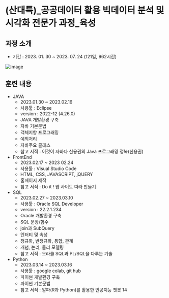 # (산대특)_공공데이터 활용 빅데이터 분석 및 시각화 전문가 과정_육성
## 과정 소개
- 기간 : 2023. 01. 30 ~ 2023. 07. 24 (121일, 962시간)

![image](https://user-images.githubusercontent.com/124663251/225241779-a03f930f-a5c3-4ad1-af51-a48608e214ec.png)
## 훈련 내용
- JAVA
  - 2023.01.30 ~ 2023.02.16
  - 사용툴 : Eclipse
  - version : 2022-12 (4.26.0)
  - JAVA  개발환경 구축
  - 자바 기본문법
  - 객체지향 프로그래밍
  - 예외처리
  - 자바주요 클래스
  - 참고 서적 : 이것이 자바다 신용권의 Java 프로그래밍 정복(신용권)
- FrontEnd
  - 2023.02.17 ~ 2023 02.24
  - 사용툴 : Visual Studio Code
  - HTML, CSS, JAVASCRIPT, jQUERY
  - 홈페이지 제작
  - 참고 서적 : Do it ! 웹 사이트 따라 만들기
- SQL
  - 2023.02.27 ~ 2023.03.10
  - 사용툴 : Oracle SQL Developer
  - version : 22.2.1.234
  - Oracle 개발환경 구축
  - SQL 문장/함수
  - join과 SubQuery
  - 엔터티 및 속성
  - 정규화, 반정규화, 통합, 관계
  - 개념, 논리, 물리 모델링
  - 참고 서적 : 오라클 SQL과 PL/SQL을 다루는 기술
- Python
  - 2023.03.14 ~ 2023.03.16
  - 사용툴 : google colab, git hub
  - 파이썬 개발환경 구축
  - 파이썬 기본문법
  - 참고 서적 : 알파(R과 Python)를 활용한 인공지능 챗봇 14
